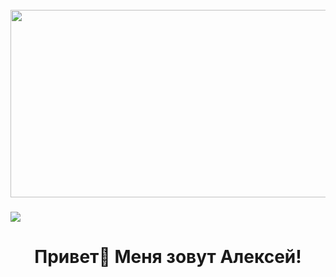 <br clear="both">

<div align="center">
  <img height="300" width="600" src="https://user-images.githubusercontent.com/74038190/225813708-98b745f2-7d22-48cf-9150-083f1b00d6c9.gif"  />
</div>

###
<img src="https://readme-typing-svg.herokuapp.com?color=blue&lines=Привет👋 Меня зовут Владимир, я FRONTEND Разработчик.">
<h1 align="center">Привет👋 Меня зовут Алексей!</h1>

